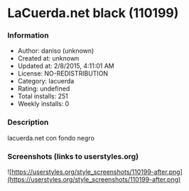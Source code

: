 # LaCuerda.net black (110199)

### Information
- Author: daniso (unknown)
- Created at: unknown
- Updated at: 2/8/2015, 4:11:01 AM
- License: NO-REDISTRIBUTION
- Category: lacuerda
- Rating: undefined
- Total installs: 251
- Weekly installs: 0


### Description
lacuerda.net con fondo negro


### Screenshots (links to userstyles.org)
![https://userstyles.org/style_screenshots/110199-after.png](https://userstyles.org/style_screenshots/110199-after.png)


